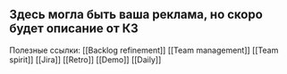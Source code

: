 ## Здесь могла быть ваша реклама, но скоро будет описание от К3
Полезные ссылки:
[[Backlog refinement]]
[[Team management]]
[[Team spirit]]
[[Jira]]
[[Retro]]
[[Demo]]
[[Daily]]